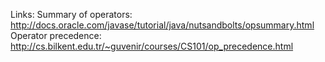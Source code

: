 Links: 
 Summary of operators: http://docs.oracle.com/javase/tutorial/java/nutsandbolts/opsummary.html
 Operator precedence: http://cs.bilkent.edu.tr/~guvenir/courses/CS101/op_precedence.html
 

